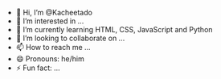 - 👋 Hi, I’m @Kacheetado
- 👀 I’m interested in ...
- 🌱 I’m currently learning HTML, CSS, JavaScript and Python
- 💞️ I’m looking to collaborate on ...
- 📫 How to reach me ...
- 😄 Pronouns: he/him
- ⚡ Fun fact: ...

<!---
Kacheetado/Kacheetado is a ✨ special ✨ repository because its `README.md` (this file) appears on your GitHub profile.
You can click the Preview link to take a look at your changes.
--->
